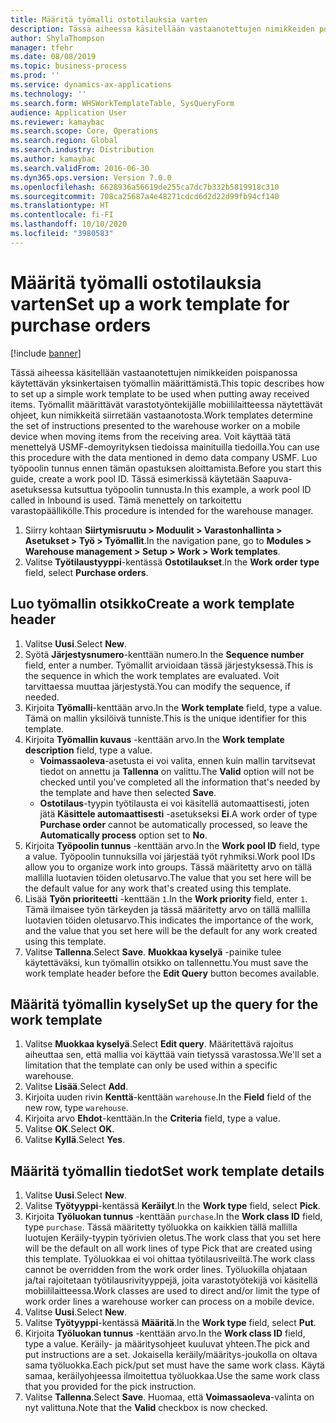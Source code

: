 ```yaml
---
title: Määritä työmalli ostotilauksia varten
description: Tässä aiheessa käsitellään vastaanotettujen nimikkeiden poispanossa käytettävän yksinkertaisen työmallin määrittämistä.
author: ShylaThompson
manager: tfehr
ms.date: 08/08/2019
ms.topic: business-process
ms.prod: ''
ms.service: dynamics-ax-applications
ms.technology: ''
ms.search.form: WHSWorkTemplateTable, SysQueryForm
audience: Application User
ms.reviewer: kamaybac
ms.search.scope: Core, Operations
ms.search.region: Global
ms.search.industry: Distribution
ms.author: kamaybac
ms.search.validFrom: 2016-06-30
ms.dyn365.ops.version: Version 7.0.0
ms.openlocfilehash: 6628936a56619de255ca7dc7b332b5819918c310
ms.sourcegitcommit: 708ca25687a4e48271cdcd6d2d22d99fb94cf140
ms.translationtype: HT
ms.contentlocale: fi-FI
ms.lasthandoff: 10/10/2020
ms.locfileid: "3980583"
---
```

# <a name="set-up-a-work-template-for-purchase-orders"></a><span data-ttu-id="d8015-103">Määritä työmalli ostotilauksia varten</span><span class="sxs-lookup"><span data-stu-id="d8015-103">Set up a work template for purchase orders</span></span>

[!include [banner](../../includes/banner.md)]

<span data-ttu-id="d8015-104">Tässä aiheessa käsitellään vastaanotettujen nimikkeiden poispanossa käytettävän yksinkertaisen työmallin määrittämistä.</span><span class="sxs-lookup"><span data-stu-id="d8015-104">This topic describes how to set up a simple work template to be used when putting away received items.</span></span> <span data-ttu-id="d8015-105">Työmallit määrittävät varastotyöntekijälle mobiililaitteessa näytettävät ohjeet, kun nimikkeitä siirretään vastaanotosta.</span><span class="sxs-lookup"><span data-stu-id="d8015-105">Work templates determine the set of instructions presented to the warehouse worker on a mobile device when moving items from the receiving area.</span></span> <span data-ttu-id="d8015-106">Voit käyttää tätä menettelyä USMF-demoyrityksen tiedoissa mainituilla tiedoilla.</span><span class="sxs-lookup"><span data-stu-id="d8015-106">You can use this procedure with the data mentioned in demo data company USMF.</span></span> <span data-ttu-id="d8015-107">Luo työpoolin tunnus ennen tämän opastuksen aloittamista.</span><span class="sxs-lookup"><span data-stu-id="d8015-107">Before you start this guide, create a work pool ID.</span></span> <span data-ttu-id="d8015-108">Tässä esimerkissä käytetään Saapuva-asetuksessa kutsuttua työpoolin tunnusta.</span><span class="sxs-lookup"><span data-stu-id="d8015-108">In this example, a work pool ID called in Inbound is used.</span></span> <span data-ttu-id="d8015-109">Tämä menettely on tarkoitettu varastopäällikölle.</span><span class="sxs-lookup"><span data-stu-id="d8015-109">This procedure is intended for the warehouse manager.</span></span>

1. <span data-ttu-id="d8015-110">Siirry kohtaan **Siirtymisruutu > Moduulit > Varastonhallinta > Asetukset > Työ > Työmallit**.</span><span class="sxs-lookup"><span data-stu-id="d8015-110">In the navigation pane, go to **Modules > Warehouse management > Setup > Work > Work templates**.</span></span>
2. <span data-ttu-id="d8015-111">Valitse **Työtilaustyyppi**-kentässä **Ostotilaukset**.</span><span class="sxs-lookup"><span data-stu-id="d8015-111">In the **Work order type** field, select **Purchase orders**.</span></span>

## <a name="create-a-work-template-header"></a><span data-ttu-id="d8015-112">Luo työmallin otsikko</span><span class="sxs-lookup"><span data-stu-id="d8015-112">Create a work template header</span></span>
1. <span data-ttu-id="d8015-113">Valitse **Uusi**.</span><span class="sxs-lookup"><span data-stu-id="d8015-113">Select **New**.</span></span>
2. <span data-ttu-id="d8015-114">Syötä **Järjestysnumero**-kenttään numero.</span><span class="sxs-lookup"><span data-stu-id="d8015-114">In the **Sequence number** field, enter a number.</span></span> <span data-ttu-id="d8015-115">Työmallit arvioidaan tässä järjestyksessä.</span><span class="sxs-lookup"><span data-stu-id="d8015-115">This is the sequence in which the work templates are evaluated.</span></span> <span data-ttu-id="d8015-116">Voit tarvittaessa muuttaa järjestystä.</span><span class="sxs-lookup"><span data-stu-id="d8015-116">You can modify the sequence, if needed.</span></span>  
3. <span data-ttu-id="d8015-117">Kirjoita **Työmalli**-kenttään arvo.</span><span class="sxs-lookup"><span data-stu-id="d8015-117">In the **Work template** field, type a value.</span></span> <span data-ttu-id="d8015-118">Tämä on mallin yksilöivä tunniste.</span><span class="sxs-lookup"><span data-stu-id="d8015-118">This is the unique identifier for this template.</span></span>  
4. <span data-ttu-id="d8015-119">Kirjoita **Työmallin kuvaus** -kenttään arvo.</span><span class="sxs-lookup"><span data-stu-id="d8015-119">In the **Work template description** field, type a value.</span></span>
    - <span data-ttu-id="d8015-120">**Voimassaoleva**-asetusta ei voi valita, ennen kuin mallin tarvitsevat tiedot on annettu ja **Tallenna** on valittu.</span><span class="sxs-lookup"><span data-stu-id="d8015-120">The **Valid** option will not be checked until you've completed all the information that's needed by the template and have then selected **Save**.</span></span>  
    - <span data-ttu-id="d8015-121">**Ostotilaus**-tyypin työtilausta ei voi käsitellä automaattisesti, joten jätä **Käsittele automaattisesti** -asetukseksi **Ei**.</span><span class="sxs-lookup"><span data-stu-id="d8015-121">A work order of type **Purchase order** cannot be automatically processed, so leave the **Automatically process** option set to **No**.</span></span>  
5. <span data-ttu-id="d8015-122">Kirjoita **Työpoolin tunnus** -kenttään arvo.</span><span class="sxs-lookup"><span data-stu-id="d8015-122">In the **Work pool ID** field, type a value.</span></span> <span data-ttu-id="d8015-123">Työpoolin tunnuksilla voi järjestää työt ryhmiksi.</span><span class="sxs-lookup"><span data-stu-id="d8015-123">Work pool IDs allow you to organize work into groups.</span></span> <span data-ttu-id="d8015-124">Tässä määritetty arvo on tällä mallilla luotavien töiden oletusarvo.</span><span class="sxs-lookup"><span data-stu-id="d8015-124">The value that you set here will be the default value for any work that's created using this template.</span></span>  
6. <span data-ttu-id="d8015-125">Lisää **Työn prioriteetti** -kenttään `1`.</span><span class="sxs-lookup"><span data-stu-id="d8015-125">In the **Work priority** field, enter `1`.</span></span> <span data-ttu-id="d8015-126">Tämä ilmaisee työn tärkeyden ja tässä määritetty arvo on tällä mallilla luotavien töiden oletusarvo.</span><span class="sxs-lookup"><span data-stu-id="d8015-126">This indicates the importance of the work, and the value that you set here will be the default for any work created using this template.</span></span>  
7. <span data-ttu-id="d8015-127">Valitse **Tallenna**.</span><span class="sxs-lookup"><span data-stu-id="d8015-127">Select **Save**.</span></span> <span data-ttu-id="d8015-128">**Muokkaa kyselyä** -painike tulee käytettäväksi, kun työmallin otsikko on tallennettu.</span><span class="sxs-lookup"><span data-stu-id="d8015-128">You must save the work template header before the **Edit Query** button becomes available.</span></span>  

## <a name="set-up-the-query-for-the-work-template"></a><span data-ttu-id="d8015-129">Määritä työmallin kysely</span><span class="sxs-lookup"><span data-stu-id="d8015-129">Set up the query for the work template</span></span>
1. <span data-ttu-id="d8015-130">Valitse **Muokkaa kyselyä**.</span><span class="sxs-lookup"><span data-stu-id="d8015-130">Select **Edit query**.</span></span> <span data-ttu-id="d8015-131">Määritettävä rajoitus aiheuttaa sen, että mallia voi käyttää vain tietyssä varastossa.</span><span class="sxs-lookup"><span data-stu-id="d8015-131">We'll set a limitation that the template can only be used within a specific warehouse.</span></span>  
2. <span data-ttu-id="d8015-132">Valitse **Lisää**.</span><span class="sxs-lookup"><span data-stu-id="d8015-132">Select **Add**.</span></span>
3. <span data-ttu-id="d8015-133">Kirjoita uuden rivin **Kenttä**-kenttään `warehouse`.</span><span class="sxs-lookup"><span data-stu-id="d8015-133">In the **Field** field of the new row, type `warehouse`.</span></span>
4. <span data-ttu-id="d8015-134">Kirjoita arvo **Ehdot**-kenttään.</span><span class="sxs-lookup"><span data-stu-id="d8015-134">In the **Criteria** field, type a value.</span></span>
5. <span data-ttu-id="d8015-135">Valitse **OK**.</span><span class="sxs-lookup"><span data-stu-id="d8015-135">Select **OK**.</span></span>
6. <span data-ttu-id="d8015-136">Valitse **Kyllä**.</span><span class="sxs-lookup"><span data-stu-id="d8015-136">Select **Yes**.</span></span>

## <a name="set-work-template-details"></a><span data-ttu-id="d8015-137">Määritä työmallin tiedot</span><span class="sxs-lookup"><span data-stu-id="d8015-137">Set work template details</span></span>
1. <span data-ttu-id="d8015-138">Valitse **Uusi**.</span><span class="sxs-lookup"><span data-stu-id="d8015-138">Select **New**.</span></span>
2. <span data-ttu-id="d8015-139">Valitse **Työtyyppi**-kentässä **Keräilyt**.</span><span class="sxs-lookup"><span data-stu-id="d8015-139">In the **Work type** field, select **Pick**.</span></span>
3. <span data-ttu-id="d8015-140">Kirjoita **Työluokan tunnus** -kenttään `purchase`.</span><span class="sxs-lookup"><span data-stu-id="d8015-140">In the **Work class ID** field, type `purchase`.</span></span> <span data-ttu-id="d8015-141">Tässä määritetty työluokka on kaikkien tällä mallilla luotujen Keräily-tyypin työrivien oletus.</span><span class="sxs-lookup"><span data-stu-id="d8015-141">The work class that you set here will be the default on all work lines of type Pick that are created using this template.</span></span> <span data-ttu-id="d8015-142">Työluokkaa ei voi ohittaa työtilausriveiltä.</span><span class="sxs-lookup"><span data-stu-id="d8015-142">The work class cannot be overridden from the work order lines.</span></span> <span data-ttu-id="d8015-143">Työluokilla ohjataan ja/tai rajoitetaan työtilausrivityyppejä, joita varastotyötekijä voi käsitellä mobiililaitteessa.</span><span class="sxs-lookup"><span data-stu-id="d8015-143">Work classes are used to direct and/or limit the type of work order lines a warehouse worker can process on a mobile device.</span></span>  
4. <span data-ttu-id="d8015-144">Valitse **Uusi**.</span><span class="sxs-lookup"><span data-stu-id="d8015-144">Select **New**.</span></span>
5. <span data-ttu-id="d8015-145">Valitse **Työtyyppi**-kentässä **Määritä**.</span><span class="sxs-lookup"><span data-stu-id="d8015-145">In the **Work type** field, select **Put**.</span></span>
6. <span data-ttu-id="d8015-146">Kirjoita **Työluokan tunnus** -kenttään arvo.</span><span class="sxs-lookup"><span data-stu-id="d8015-146">In the **Work class ID** field, type a value.</span></span> <span data-ttu-id="d8015-147">Keräily- ja määritysohjeet kuuluvat yhteen.</span><span class="sxs-lookup"><span data-stu-id="d8015-147">The pick and put instructions are a set.</span></span> <span data-ttu-id="d8015-148">Jokaisella keräily/määritys-joukolla on oltava sama työluokka.</span><span class="sxs-lookup"><span data-stu-id="d8015-148">Each pick/put set must have the same work class.</span></span> <span data-ttu-id="d8015-149">Käytä samaa, keräilyohjeessa ilmoitettua työluokkaa.</span><span class="sxs-lookup"><span data-stu-id="d8015-149">Use the same work class that you provided for the pick instruction.</span></span>  
7. <span data-ttu-id="d8015-150">Valitse **Tallenna**.</span><span class="sxs-lookup"><span data-stu-id="d8015-150">Select **Save**.</span></span> <span data-ttu-id="d8015-151">Huomaa, että **Voimassaoleva**-valinta on nyt valittuna.</span><span class="sxs-lookup"><span data-stu-id="d8015-151">Note that the **Valid** checkbox is now checked.</span></span>  

